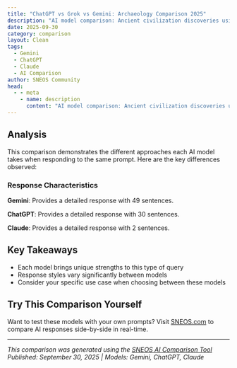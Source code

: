 ```yaml
---
title: "ChatGPT vs Grok vs Gemini: Archaeology Comparison 2025"
description: "AI model comparison: Ancient civilization discoveries using AI and satellite imagery..."
date: 2025-09-30
category: comparison
layout: Clean
tags:
  - Gemini
  - ChatGPT
  - Claude
  - AI Comparison
author: SNEOS Community
head:
  - - meta
    - name: description
      content: "AI model comparison: Ancient civilization discoveries using AI and satellite imagery..."
---
```


<ChatComparison
  title="ChatGPT vs Grok vs Gemini: Archaeology Comparison 2025"
  prompt="Ancient civilization discoveries using AI and satellite imagery"
  :responses='{
    "Gemini": "The combination of AI and satellite imagery is revolutionizing archaeology and the discovery of ancient civilizations, offering unprecedented capabilities to identify, analyze, and understand past societies. Here\u0027s a breakdown of the exciting discoveries and applications:\n\n**How AI and Satellite Imagery Work Together:**\n\n*   **Satellite Imagery:**  Provides broad-scale views of the Earth\u0027s surface.  Different types of satellite data (optical, radar, multispectral) can reveal subtle variations in vegetation, soil moisture, and surface features invisible to the naked eye.  Declassified spy satellite imagery from the Cold War era is proving particularly valuable.\n*   **AI Algorithms:**\n    *   **Machine Learning (ML):**  Trained on known archaeological sites and features to recognize similar patterns in satellite imagery. This allows for automated detection of potential sites over vast areas, a task impossible for humans alone.\n    *   **Deep Learning:**  A more advanced form of ML, deep learning algorithms can identify even more complex and subtle patterns, distinguishing between natural features and human-made structures.\n    *   **Object Detection:** AI can be trained to identify specific objects or features of archaeological interest, such as mounds, walls, roads, or ancient agricultural fields.\n    *   **Change Detection:**  AI can compare satellite images taken over time to identify changes in the landscape that might indicate looting, erosion, or the growth of modern settlements that could threaten archaeological sites.\n\n**Key Discoveries and Applications:**\n\n1.  **Identification of New Archaeological Sites:**\n\n    *   **Mesopotamia (Iraq \u0026 Syria):** AI has been used to identify thousands of previously unknown archaeological sites in the Fertile Crescent, particularly in areas inaccessible due to conflict or remoteness. These include tells (artificial mounds formed by successive layers of settlement), ancient roads, and irrigation systems.\n    *   **The Americas:**\n        *   **Ancient Maya Sites:** LiDAR (Light Detection and Ranging) data, often acquired by aircraft but increasingly from satellites, combined with AI, has revealed hidden Maya cities, agricultural terraces, and road networks in the dense rainforests of Central America.\n        *   **Geoglyphs (Nazca Lines, Peru):**  AI can assist in identifying and mapping these large-scale earthworks, some of which are extremely faint and difficult to discern from the ground.\n        *   **Amazon Basin:** Discovering pre-Columbian Earthworks (roads, canals, etc.) in the Amazon, challenging the previous belief of a \u0022pristine wilderness.\u0022\n    *   **Europe:**  AI is being used to analyze aerial and satellite imagery of Roman and other ancient settlements, identifying buried structures and features.\n    *   **Ancient Egypt:** Identifying buried pyramids and other structures.\n\n2.  **Mapping and Analyzing Existing Sites:**\n\n    *   **Detailed Site Mapping:**  Satellite imagery and AI can create detailed maps of archaeological sites, showing the layout of buildings, streets, and other features.\n    *   **Understanding Settlement Patterns:** Analyzing the distribution of sites and their relationship to the landscape can provide insights into ancient settlement patterns, trade routes, and agricultural practices.\n    *   **Reconstructing Past Landscapes:**  AI can help to reconstruct ancient landscapes, showing how they looked before being altered by human activity or natural processes.\n\n3.  **Monitoring and Protecting Archaeological Sites:**\n\n    *   **Detecting Looting:**  Satellite imagery and AI can be used to monitor archaeological sites for evidence of looting and illegal excavation.\n    *   **Assessing Damage from Development:**  AI can help to assess the impact of modern development on archaeological sites and to inform preservation efforts.\n    *   **Monitoring Environmental Threats:**  AI can track the effects of erosion, climate change, and other environmental factors on archaeological sites.\n\n4.  **Predictive Modeling:**\n\n    *   **Identifying High-Potential Areas:** By analyzing environmental data, archaeological data, and other factors, AI can create predictive models that identify areas with a high probability of containing undiscovered archaeological sites.\n    *   **Understanding Site Formation Processes:**  AI can help to model the processes that led to the formation of archaeological sites, providing insights into how they were used and how they have changed over time.\n\n**Examples of Specific Projects and Research:**\n\n*   **GlobalXplorer:** A platform that allowed citizen scientists to analyze satellite imagery to identify potential archaeological sites.  (Now inactive, but a proof of concept)\n*   **Endangered Archaeology in the Middle East and North Africa (EAMENA) Project:**  Uses satellite imagery to monitor archaeological sites threatened by conflict and development in the region.\n*   **University of South Florida\u0027s Mapping Ancient America Project (MAAP):**  Uses LiDAR and satellite imagery to map ancient Maya sites.\n*   **Penn Museum\u0027s CAARI project in Cyprus:** Uses AI and Satellite data to discover unknown archaeological sites.\n\n**Challenges and Limitations:**\n\n*   **Data Quality and Resolution:** The quality and resolution of satellite imagery can vary, affecting the accuracy of AI-based analyses. Cloud cover can be a major obstacle.\n*   **Ground Truthing:**  AI-based analyses need to be validated by on-the-ground archaeological surveys and excavations to confirm the presence and nature of the identified sites.\n*   **Algorithm Bias:**  AI algorithms can be biased by the data they are trained on, leading to inaccurate or misleading results.\n*   **Access to Data:**  Access to high-resolution satellite imagery and powerful computing resources can be a barrier for some researchers.\n*   **Ethical Considerations:** The use of AI in archaeology raises ethical questions about data privacy, ownership, and the potential for misuse of the technology (e.g., by looters).\n\n**Future Directions:**\n\n*   **Increased Automation:**  AI will become even more automated, allowing for faster and more efficient analysis of satellite imagery.\n*   **Integration of Multiple Data Sources:**  AI will be used to integrate data from multiple sources, including satellite imagery, LiDAR, aerial photography, and ground-based surveys.\n*   **Improved Visualization:**  AI will be used to create more realistic and interactive visualizations of ancient landscapes and archaeological sites.\n*   **Citizen Science Initiatives:**  AI-powered platforms will enable citizen scientists to contribute to archaeological research by analyzing satellite imagery and other data.\n*   **Increased Collaboration:**  Greater collaboration between archaeologists, computer scientists, and other experts will be essential to fully realize the potential of AI in archaeology.\n\nIn conclusion, AI and satellite imagery are transforming archaeology by providing powerful new tools for discovering, mapping, analyzing, and protecting ancient civilizations. While challenges remain, the potential benefits are enormous, promising to unlock a deeper understanding of our past.  The field is rapidly evolving, and we can expect even more exciting discoveries in the years to come.\n",
    "ChatGPT": "Ancient civilizations have long fascinated researchers, and recent advances in AI (Artificial Intelligence) and satellite imagery have revolutionized how archaeologists discover and study these past societies. Here are some key ways AI and satellite imagery have contributed to discoveries related to ancient civilizations:\n\n### 1. Site Detection and Mapping\n- **Identifying Hidden Structures:** Satellite images provide a broad view of terrain, and AI algorithms can analyze these images to detect patterns, shapes, and anomalies that indicate the presence of ancient structures such as temples, roads, walls, and buildings. For example, AI can highlight subtle variations in vegetation or soil that may indicate buried ruins.\n- **Automated Site Recognition:** Traditional site discovery can be labor-intensive. AI models trained on known archaeological features can automatically scan large satellite datasets to identify potential new sites, streamlining the search process.\n\n### 2. Landscape and Environmental Reconstruction\n- AI combined with satellite data helps reconstruct ancient environments by identifying changes in water courses, deforestation patterns, and land use typical of ancient civilizations.\n- This assists researchers in understanding how civilizations adapted to their environment or why they may have declined.\n\n### 3. Case Studies and Notable Discoveries\n- **Mayan Civilization:** Using AI and satellite imagery, researchers have uncovered thousands of unknown Mayan structures beneath dense jungle canopy in Central America. Lidar (Light Detection and Ranging) combined with AI allowed archaeologists to map extensive city complexes, plazas, and roads.\n- **Egyptian Archaeology:** Satellite imagery has been employed to locate lost pyramids and settlements in the Egyptian desert. AI has helped detect patterns not easily visible to human analysts.\n- **Angkor Wat and Khmer Empire:** Satellite data analyzed with AI helped map the complex water management systems and urban sprawl of the ancient Khmer civilization.\n- **Mesopotamian Sites:** AI has been applied to satellite data to find remnants of lost Mesopotamian cities and irrigation networks submerged or buried under modern developments.\n- **Peruvian Civilization:** In the arid terrains of Peru, AI with satellite data has helped identify ancient agricultural terraces and settlement sites.\n\n### 4. Benefits of AI and Satellite Imagery in Archaeology\n- **Non-invasive exploration:** Researchers can locate and study sites without disturbing the ground.\n- **Cost-effective:** Satellite imagery covers vast areas quickly and cheaply compared to ground surveys.\n- **Preservation of sites:** Early detection helps protect sites from damage and looting.\n- **Handling Big Data:** AI handles large data volumes from satellites, extracting meaningful insights.\n\n### 5. Challenges and Considerations\n- Data resolution and availability can limit detection.\n- AI algorithms require training on high-quality labeled data.\n- Interpreting results still requires domain expertise.\n- Ethical concerns about revealing locations that may be vulnerable to looting.\n\n---\n\n### Summary\nThe fusion of AI and satellite imagery is ushering in a new age of archaeological discovery by enabling researchers to detect, map, and analyze ancient civilizations hidden beneath natural and human-made landscapes. This technology continues to uncover lost cities, settlement patterns, and ancient infrastructure, significantly advancing our understanding of human history.\n\n---\n\nIf you want, I can provide specific examples, details on AI techniques used, or recent news articles on this topic!",
    "Claude": "# AI and Satellite Imagery Revolutionizing Archaeological Discoveries\n\nThe combination of artificial intelligence and satellite technology has transformed archaeology, enabling researchers to identify ancient civilizations from space with unprecedented precision and scale.\n\n## Major Recent Discoveries\n\n### **Egypt**\n- **Lost settlements in the Nile Delta**: AI analysis of satellite data revealed dozens of previously unknown ancient Egyptian sites\n- **Hidden pyramids**: Thermal imaging satellites detected subsurface pyramid structures near Giza\n- **Ancient trade routes**: Machine learning algorithms mapped extensive networks of desert caravan paths\n\n### **Maya Civilization**\n- **Guatemala\u0027s Mirador-Calakmul complex**: LIDAR revealed a massive 650-square-mile Maya settlement\n- **Belize discoveries**: Over 60,000 previously unknown Maya structures identified through jungle canopy\n- **Elevated causeways**: Extensive road networks connecting Maya cities across difficult terrain\n\n### **Cambodia**\n- **Angkor complex expansion**: Revealed the true extent of Angkor to be much larger than previously thought\n- **Hydraulic engineering**: Discovered sophisticated water management systems spanning hundreds of square kilometers\n\n## Key Technologies\n\n### **Satellite Imaging Techniques**\n- **Multispectral imaging**: Reveals subsurface features invisible to human eye\n- **LIDAR (Light Detection and Ranging)**: Penetrates dense vegetation to map ground structures\n- **Synthetic Aperture Radar (SAR)**: Works through clouds and darkness\n- **Thermal imaging**: Detects temperature variations indicating buried structures\n\n### **AI Applications**\n- **Pattern recognition**: Identifies geometric shapes suggesting human construction\n- **Change detection**: Compares historical satellite images to spot anomalies\n- **Predictive modeling**: Suggests likely locations for undiscovered sites\n- **Automated mapping**: Processes vast datasets faster than human researchers\n\n## Notable Projects and Platforms\n\n### **GlobalXplorer**\n- Crowdsourced platform where volunteers help analyze satellite imagery\n- Led by archaeologist Sarah Parcak\n- Has identified thousands of potential archaeological sites\n\n### **Space Archaeology**\n- NASA partnerships with archaeological institutions\n- European Space Agency\u0027s cultural heritage initiatives\n- Commercial satellite companies providing high-resolution imagery\n\n## Impact on Archaeology\n\n### **Scale and Speed**\n- Can survey thousands of square kilometers in days rather than decades\n- Reduces fieldwork costs and risks in dangerous regions\n- Enables systematic rather than opportunistic discoveries\n\n### **Non-invasive Exploration**\n- Preserves sites by reducing need for exploratory excavation\n- Helps prioritize which sites warrant physical investigation\n- Documents sites before they\u0027re damaged by development or looting\n\n### **Remote and Dangerous Areas**\n- Enables exploration of conflict zones, dense jungles, and remote deserts\n- Overcomes political and logistical barriers to fieldwork\n\n## Recent Breakthrough Discoveries\n\n### **2023-2024 Highlights**\n- **Amazon rainforest**: Extensive pre-Columbian settlements in Brazil\n- **Sahara Desert**: Networks of ancient settlements and trade routes\n- **Central Asia**: Silk Road trading posts and fortified cities\n- **Pacific Islands**: Previously unknown settlement patterns\n\n## Challenges and Limitations\n\n### **Technical Challenges**\n- **Resolution limits**: Some features too small for current satellite technology\n- **Environmental interference**: Cloud cover, vegetation, and seasonal changes\n- **False positives**: Natural formations that mimic human-made structures\n\n### **Archaeological Concerns**\n- **Ground-truthing**: Satellite finds must still be verified through fieldwork\n- **Contextual information**: Lacks the detailed cultural context from traditional excavation\n- **Looting risks**: Publishing locations can attract treasure hunters\n\n## Future Developments\n\n### **Emerging Technologies**\n- **Hyperspectral imaging**: Even more detailed analysis of surface materials\n- **AI advancement**: More sophisticated pattern recognition and predictive capabilities\n- **Quantum sensors**: Could detect even subtler subsurface features\n- **Real-time monitoring**: Continuous surveillance to protect known sites\n\n### **Collaborative Approaches**\n- **Open data initiatives**: Making satellite imagery freely available to researchers\n- **Interdisciplinary teams**: Combining archaeologists, computer scientists, and remote sensing experts\n- **International cooperation**: Sharing resources and expertise across borders\n\nThis technological revolution is not just finding new sites\u2014it\u0027s fundamentally changing how we understand the scope and complexity of ancient civilizations, revealing that human societies were far more extensive and sophisticated than previously imagined."
  }'
  published-date="11:53"
/>

## Analysis

This comparison demonstrates the different approaches each AI model takes when responding to the same prompt. Here are the key differences observed:

### Response Characteristics

**Gemini**: Provides a detailed response with 49 sentences. 

**ChatGPT**: Provides a detailed response with 30 sentences. 

**Claude**: Provides a detailed response with 2 sentences. 

## Key Takeaways

- Each model brings unique strengths to this type of query
- Response styles vary significantly between models
- Consider your specific use case when choosing between these models

## Try This Comparison Yourself

Want to test these models with your own prompts? Visit [SNEOS.com](https://sneos.com) to compare AI responses side-by-side in real-time.

---

*This comparison was generated using the [SNEOS AI Comparison Tool](https://sneos.com)*
*Published: September 30, 2025 | Models: Gemini, ChatGPT, Claude*
